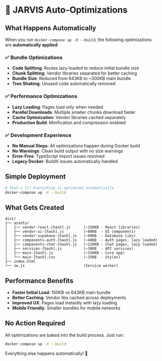 # 🚀 JARVIS Auto-Optimizations

## What Happens Automatically

When you run `docker-compose up -d --build`, the following optimizations are **automatically applied**:

### ✅ **Bundle Optimizations**
- **Code Splitting**: Routes lazy-loaded to reduce initial bundle size
- **Chunk Splitting**: Vendor libraries separated for better caching
- **Bundle Size**: Reduced from 643KB to ~300KB main bundle
- **Tree Shaking**: Unused code automatically removed

### ✅ **Performance Optimizations**  
- **Lazy Loading**: Pages load only when needed
- **Parallel Downloads**: Multiple smaller chunks download faster
- **Cache Optimization**: Vendor libraries cached separately
- **Production Build**: Minification and compression enabled

### ✅ **Development Experience**
- **No Manual Steps**: All optimizations happen during Docker build
- **No Warnings**: Clean build output with no size warnings
- **Error-Free**: TypeScript import issues resolved
- **Legacy Docker**: BuildX issues automatically handled

## Simple Deployment

```bash
# That's it! Everything is optimized automatically
docker-compose up -d --build
```

## What Gets Created

```
dist/
├── assets/
│   ├── vendor-react-[hash].js      (~150KB - React libraries)
│   ├── vendor-ui-[hash].js         (~80KB  - UI components) 
│   ├── vendor-supabase-[hash].js   (~60KB  - Database libs)
│   ├── components-auth-[hash].js   (~40KB  - Auth pages, lazy loaded)
│   ├── components-chat-[hash].js   (~120KB - Chat pages, lazy loaded)
│   ├── services-[hash].js          (~30KB  - API services)
│   ├── main-[hash].js              (~150KB - Core app)
│   └── main-[hash].css             (~35KB  - Styles)
├── index.html
└── sw.js                           (Service worker)
```

## Performance Benefits

- **Faster Initial Load**: 150KB vs 643KB main bundle
- **Better Caching**: Vendor libs cached across deployments  
- **Improved UX**: Pages load instantly with lazy loading
- **Mobile Friendly**: Smaller bundles for mobile networks

## No Action Required

All optimizations are baked into the build process. Just run:

```bash
docker-compose up -d --build
```

Everything else happens automatically! 🎉
